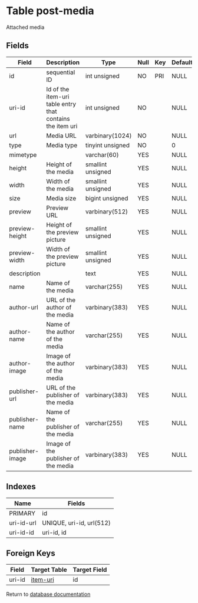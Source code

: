 Table post-media
===========

Attached media

Fields
------

| Field           | Description                                               | Type              | Null | Key | Default | Extra          |
| --------------- | --------------------------------------------------------- | ----------------- | ---- | --- | ------- | -------------- |
| id              | sequential ID                                             | int unsigned      | NO   | PRI | NULL    | auto_increment |
| uri-id          | Id of the item-uri table entry that contains the item uri | int unsigned      | NO   |     | NULL    |                |
| url             | Media URL                                                 | varbinary(1024)   | NO   |     | NULL    |                |
| type            | Media type                                                | tinyint unsigned  | NO   |     | 0       |                |
| mimetype        |                                                           | varchar(60)       | YES  |     | NULL    |                |
| height          | Height of the media                                       | smallint unsigned | YES  |     | NULL    |                |
| width           | Width of the media                                        | smallint unsigned | YES  |     | NULL    |                |
| size            | Media size                                                | bigint unsigned   | YES  |     | NULL    |                |
| preview         | Preview URL                                               | varbinary(512)    | YES  |     | NULL    |                |
| preview-height  | Height of the preview picture                             | smallint unsigned | YES  |     | NULL    |                |
| preview-width   | Width of the preview picture                              | smallint unsigned | YES  |     | NULL    |                |
| description     |                                                           | text              | YES  |     | NULL    |                |
| name            | Name of the media                                         | varchar(255)      | YES  |     | NULL    |                |
| author-url      | URL of the author of the media                            | varbinary(383)    | YES  |     | NULL    |                |
| author-name     | Name of the author of the media                           | varchar(255)      | YES  |     | NULL    |                |
| author-image    | Image of the author of the media                          | varbinary(383)    | YES  |     | NULL    |                |
| publisher-url   | URL of the publisher of the media                         | varbinary(383)    | YES  |     | NULL    |                |
| publisher-name  | Name of the publisher of the media                        | varchar(255)      | YES  |     | NULL    |                |
| publisher-image | Image of the publisher of the media                       | varbinary(383)    | YES  |     | NULL    |                |

Indexes
------------

| Name       | Fields                   |
| ---------- | ------------------------ |
| PRIMARY    | id                       |
| uri-id-url | UNIQUE, uri-id, url(512) |
| uri-id-id  | uri-id, id               |

Foreign Keys
------------

| Field | Target Table | Target Field |
|-------|--------------|--------------|
| uri-id | [item-uri](help/database/db_item-uri) | id |

Return to [database documentation](help/database)
